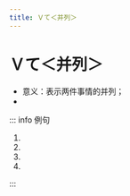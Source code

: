 ```yaml
---
title: Ｖて＜并列＞
---
```


# Ｖて＜并列＞

- 意义：表示两件事情的并列；
- <grammer-content sentence="接续：前后两个句子用 **Ｖて** 连接。" />

::: info 例句

1. <grammer-content sentence="[私/わたし]は[彼/かれ]らに[日本語/にほんご]を**[教/おし]えて**、[彼/かれ]らから[中国語/ちゅうごくご]を[習/なら]っています。" trans="我教他们日语，他们教我中文。" />
2. <grammer-content sentence="[高橋/たかはし]さんは３[人/にん][兄弟/きょうだい]で、[上/うえ]にお[姉/ねえ]さん**がいて**、[下/げに][弟/おとうと]さんがいます。" trans="高桥兄弟三人，上有姐姐，下有弟弟。" />
3. <grammer-content sentence="[王/おう]さんの[発表/はっぴょう]は10[時/じ]20[分/ぷん]に**あって**、[李/り]さんの[発表/はっぴょう]は11[時/じ]15[分/ぷん]にあります。" trans="小王的发表在10点20分，小李的发表在11点15分。" />
4. <grammer-content sentence="[私/わたし]は[日本語/にほんご]を**[選/えら]んで**、[兄/あに]はフランス[語/ご]を[選/えら]びました。" trans="我选择了日语，哥哥选择了法语。" />

:::
